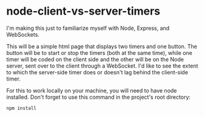 node-client-vs-server-timers
============================

I'm making this just to familiarize myself with Node, Express, and WebSockets.

This will be a simple html page that displays two timers and one button. The button will be to start or stop the timers (both at the same time), while one timer will be coded on the client side and the other will be on the Node server, sent over to the client through a WebSocket. I'd like to see the extent to which the server-side timer does or doesn't lag behind the client-side timer.

For this to work locally on your machine, you will need to have node installed. Don't forget to use this command in the project's root directory:
```
npm install
```

